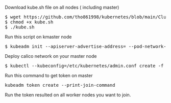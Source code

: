 Download kube.sh file on all nodes ( including master)
<pre>
$ wget https://github.com/tho861998/kubernetes/blob/main/Cluster-Setup/kube.sh
$ chmod +x kube.sh
$ ./kube.sh
</pre>
Run this script on kmaster node
<pre>
$ kubeadm init --apiserver-advertise-address=<master_node_ip> --pod-network-cidr=192.168.0.0/16  --ignore-preflight-errors=all
</pre>
Deploy calico network on your master node
<pre>
$ kubectl --kubeconfig=/etc/kubernetes/admin.conf create -f https://docs.projectcalico.org/v3.14/manifests/calico.yaml
</pre>
Run this command to get token on master
<pre>
kubeadm token create --print-join-command
</pre>
Run the token resulted on all worker nodes you want to join.
